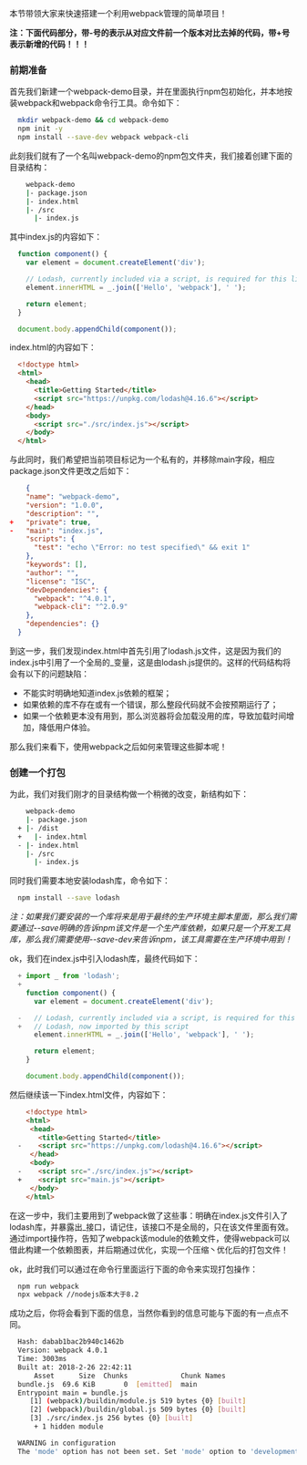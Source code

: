 本节带领大家来快速搭建一个利用webpack管理的简单项目！

**注：下面代码部分，带-号的表示从对应文件前一个版本对比去掉的代码，带+号表示新增的代码！！！**

### 前期准备

首先我们新建一个webpack-demo目录，并在里面执行npm包初始化，并本地按装webpack和webpack命令行工具。命令如下：

```bash
  mkdir webpack-demo && cd webpack-demo
  npm init -y
  npm install --save-dev webpack webpack-cli
```

此刻我们就有了一个名叫webpack-demo的npm包文件夹，我们接着创建下面的目录结构：

```bash
    webpack-demo
    |- package.json
    |- index.html
    |- /src
      |- index.js
```
其中index.js的内容如下：

```javascript
  function component() {
    var element = document.createElement('div');

    // Lodash, currently included via a script, is required for this line to work
    element.innerHTML = _.join(['Hello', 'webpack'], ' ');

    return element;
  }

  document.body.appendChild(component());

```
index.html的内容如下：

```html
  <!doctype html>
  <html>
    <head>
      <title>Getting Started</title>
      <script src="https://unpkg.com/lodash@4.16.6"></script>
    </head>
    <body>
      <script src="./src/index.js"></script>
    </body>
  </html>
```
与此同时，我们希望把当前项目标记为一个私有的，并移除main字段，相应package.json文件更改之后如下：

```json
    {
    "name": "webpack-demo",
    "version": "1.0.0",
    "description": "",
+   "private": true,
-   "main": "index.js",
    "scripts": {
      "test": "echo \"Error: no test specified\" && exit 1"
    },
    "keywords": [],
    "author": "",
    "license": "ISC",
    "devDependencies": {
      "webpack": "^4.0.1",
      "webpack-cli": "^2.0.9"
    },
    "dependencies": {}
  }

```
到这一步，我们发现index.html中首先引用了lodash.js文件，这是因为我们的index.js中引用了一个全局的_变量，这是由lodash.js提供的。这样的代码结构将会有以下的问题缺陷：

* 不能实时明确地知道index.js依赖的框架；
* 如果依赖的库不存在或有一个错误，那么整段代码就不会按预期运行了；
* 如果一个依赖更本没有用到，那么浏览器将会加载没用的库，导致加载时间增加，降低用户体验。

那么我们来看下，使用webpack之后如何来管理这些脚本呢！

### 创建一个打包

为此，我们对我们刚才的目录结构做一个稍微的改变，新结构如下：
```bash
    webpack-demo
    |- package.json
  + |- /dist
  +   |- index.html
  - |- index.html
    |- /src
      |- index.js
```
同时我们需要本地安装lodash库，命令如下：

```bash
  npm install --save lodash
```
*注：如果我们要安装的一个库将来是用于最终的生产环境主脚本里面，那么我们需要通过--save明确的告诉npm该文件是一个生产库依赖，如果只是一个开发工具库，那么我们需要使用--save-dev来告诉npm，该工具需要在生产环境中用到！*

ok，我们在index.js中引入lodash库，最终代码如下：

```javascript
  + import _ from 'lodash';
  +
    function component() {
      var element = document.createElement('div');

  -   // Lodash, currently included via a script, is required for this line to work
  +   // Lodash, now imported by this script
      element.innerHTML = _.join(['Hello', 'webpack'], ' ');

      return element;
    }

    document.body.appendChild(component());
```
然后继续该一下index.html文件，内容如下：

```html
    <!doctype html>
    <html>
     <head>
       <title>Getting Started</title>
  -    <script src="https://unpkg.com/lodash@4.16.6"></script>
     </head>
     <body>
  -    <script src="./src/index.js"></script>
  +    <script src="main.js"></script>
     </body>
    </html>
```
在这一步中，我们主要用到了webpack做了这些事：明确在index.js文件引入了lodash库，并暴露出_接口，请记住，该接口不是全局的，只在该文件里面有效。通过import操作符，告知了webpack该module的依赖文件，使得webpack可以借此构建一个依赖图表，并后期通过优化，实现一个压缩丶优化后的打包文件！

ok，此时我们可以通过在命令行里面运行下面的命令来实现打包操作：

```bash
  npm run webpack
  npx webpack //nodejs版本大于8.2
```
成功之后，你将会看到下面的信息，当然你看到的信息可能与下面的有一点点不同。
```bash
  Hash: dabab1bac2b940c1462b
  Version: webpack 4.0.1
  Time: 3003ms
  Built at: 2018-2-26 22:42:11
      Asset      Size  Chunks             Chunk Names
  bundle.js  69.6 KiB       0  [emitted]  main
  Entrypoint main = bundle.js
     [1] (webpack)/buildin/module.js 519 bytes {0} [built]
     [2] (webpack)/buildin/global.js 509 bytes {0} [built]
     [3] ./src/index.js 256 bytes {0} [built]
      + 1 hidden module

  WARNING in configuration
  The 'mode' option has not been set. Set 'mode' option to 'development' or 'production' to enable defaults for this environment.
```
